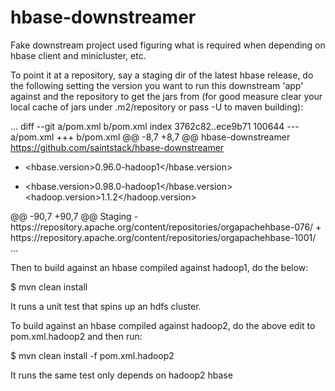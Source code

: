 hbase-downstreamer
==================

Fake downstream project used figuring what is required when depending on hbase client and minicluster, etc.

To point it at a repository, say a staging dir of the latest hbase release, do the following setting
the version you want to run this downstream 'app' against and the repository to get the jars from
(for good measure clear your local cache of jars under .m2/repository or pass -U to maven building):

...
diff --git a/pom.xml b/pom.xml
index 3762c82..ece9b71 100644
--- a/pom.xml
+++ b/pom.xml
@@ -8,7 +8,7 @@
   <name>hbase-downstreamer</name>
   <url>https://github.com/saintstack/hbase-downstreamer</url>
   <properties>
-    <hbase.version>0.96.0-hadoop1</hbase.version>
+    <hbase.version>0.98.0-hadoop1</hbase.version>
     <hadoop.version>1.1.2</hadoop.version>
   </properties>
   <dependencies>
@@ -90,7 +90,7 @@
   <repositories>
     <repository>
       <id>Staging</id>
-      <url>https://repository.apache.org/content/repositories/orgapachehbase-076/</url>
+      <url>https://repository.apache.org/content/repositories/orgapachehbase-1001/</url>
     </repository>
   </repositories>
 </project>
...

Then to build against an hbase compiled against hadoop1, do the below:

  $ mvn clean install

It runs a unit test that spins up an hdfs cluster.

To build against an hbase compiled against hadoop2, do the above edit to pom.xml.hadoop2 and then run:

  $ mvn clean install -f pom.xml.hadoop2

It runs the same test only depends on hadoop2 hbase
